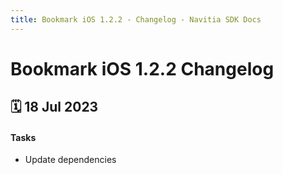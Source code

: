 ```yaml
---
title: Bookmark iOS 1.2.2 - Changelog - Navitia SDK Docs
---
```


# Bookmark iOS 1.2.2 Changelog

<h2>🗓 18 Jul 2023</h2>

#### Tasks
- Update dependencies
